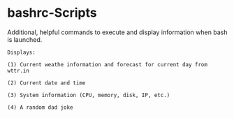 # bashrc-Scripts
Additional, helpful commands to execute and display information when bash is launched.

    Displays: 
    
    (1) Current weathe information and forecast for current day from wttr.in
    
    (2) Current date and time
    
    (3) System information (CPU, memory, disk, IP, etc.)
    
    (4) A random dad joke
